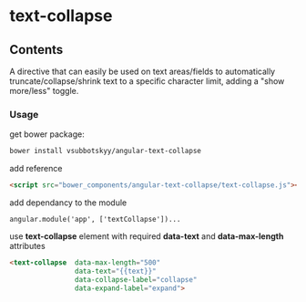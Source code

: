 # text-collapse

## Contents
A directive that can easily be used on text areas/fields to automatically truncate/collapse/shrink text to a specific character limit, adding a "show more/less" toggle.

### Usage

get bower package:
```bash
bower install vsubbotskyy/angular-text-collapse
```

add reference
```html
<script src="bower_components/angular-text-collapse/text-collapse.js"></script>
```

add dependancy to the module
```
angular.module('app', ['textCollapse'])...
```

use **text-collapse** element with required **data-text** and **data-max-length** attributes
```html
<text-collapse  data-max-length="500" 
                data-text="{{text}}"
                data-collapse-label="collapse"
                data-expand-label="expand">
```



